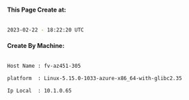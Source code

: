 
   
#### This Page Create at:

```bash

2023-02-22 - 18:22:20 UTC

```

#### Create By Machine:

```bash

Host Name : fv-az451-305

platform  : Linux-5.15.0-1033-azure-x86_64-with-glibc2.35

Ip Local  : 10.1.0.65

```

